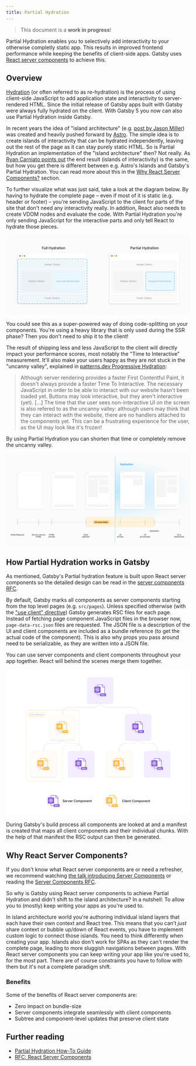```yaml
---
title: Partial Hydration
---
```


> This document is a **work in progress**!

Partial Hydration enables you to selectively add interactivity to your otherwise completly static app. This results in improved frontend performance while keeping the benefits of client-side apps. Gatsby uses [React server components](https://github.com/reactjs/rfcs/blob/main/text/0188-server-components.md) to achieve this.

## Overview

[Hydration](/docs/conceptual/react-hydration/) (or often referred to as re-hydration) is the process of using client-side JavaScript to add application state and interactivity to server-rendered HTML. Since the initial release of Gatsby apps built with Gatsby were always fully hydrated on the client. With Gatsby 5 you now can also use Partial Hydration inside Gatsby.

In recent years the idea of "island architecture" (e.g. [post by Jason Miller](https://jasonformat.com/islands-architecture/)) was created and heavily pushed forward by [Astro](https://docs.astro.build/en/concepts/islands/). The simple idea is to create islands of interactivity that can be hydrated independently, leaving out the rest of the page as it can stay purely static HTML. So is Partial Hydration an implementation of the "island architecture" then? Not really. As [Ryan Carniato points out](https://dev.to/this-is-learning/is-0kb-of-javascript-in-your-future-48og) the end result (islands of interactivity) is the same, but how you get there is different between e.g. Astro's Islands and Gatsby's Partial Hydration. You can read more about this in the [Why React Server Components?](#why-react-server-components) section.

To further visualize what was just said, take a look at the diagram below. By having to hydrate the complete page – even if most of it is static (e.g. header or footer) – you're sending JavaScript to the client for parts of the site that don't need any interactivity really. In addition, React also needs to create VDOM nodes and evaluate the code. With Partial Hydration you're only sending JavaScript for the interactive parts and only tell React to hydrate those pieces.

![Two stylized browser windows on the left and right side. The left one has the title "Full Hydration", the right one "Partial Hydration". Both browser windows have a stylized web page (with header, content, footer, etc.) with mostly static content except for an interactive gallery. The left window has its complete window marked blue (as the full page hydrates), the right one only the interactive gallery (because of Partial Hydration).](../images/full-partial-hydration.png)

You could see this as a super-powered way of doing code-splitting on your components. You're using a heavy library that is only used during the SSR phase? Then you don't need to ship it to the client!

The result of shipping less and less JavaScript to the client will directly impact your performance scores, most notably the "Time to Interactive" measurement. It'll also make your users happy as they are not stuck in the "uncanny valley", explained in [patterns.dev Progressive Hydration](https://www.patterns.dev/posts/progressive-hydration/):

> Although server rendering provides a faster First Contentful Paint, it doesn't always provide a faster Time To Interactive. The necessary JavaScript in order to be able to interact with our website hasn't been loaded yet. Buttons may look interactive, but they aren't interactive (yet). \[...\] The time that the user sees non-interactive UI on the screen is also refered to as the uncanny valley: although users may think that they can interact with the website, there are no handlers attached to the components yet. This can be a frustrating experience for the user, as the UI may look like it's frozen!

By using Partial Hydration you can shorten that time or completely remove the uncanny valley.

![Timeline view of a page being rendered in the browser. From left to right: Initial request, server returns HTML, view painted, JS arrives, JS processed, UI is interactive. The illustrations shows that the hydration (when JS arrives) adds additional time to the overall timeline. Resulting in a penalty for "Time to interactive" metric.](../images/hydration-timeline.png)

## How Partial Hydration works in Gatsby

As mentioned, Gatsby's Partial hydration feature is built upon React server components so the detailed design can be read in the [server components RFC](https://github.com/reactjs/rfcs/blob/main/text/0188-server-components.md).

By default, Gatsby marks all components as server components starting from the top level pages (e.g. `src/pages`). Unless specified otherwise (with the ["use client" directive](https://github.com/reactjs/rfcs/blob/main/text/0227-server-module-conventions.md)) Gatsby generates RSC files for each page. Instead of fetching page component JavaScript files in the browser now, `page-data-rsc.json` files are requested. The JSON file is a description of the UI and client components are included as a bundle reference (to get the actual code of the component). This is also why props you pass around need to be serializable, as they are written into a JSON file.

You can use server components and client components throughout your app together. React will behind the scenes merge them together.

![Tree diagram of server and client components. It showcases that server components can contain client and server components. And client components can contain server and client components.](../images/rsc-component-tree.png)

During Gatsby's build process all components are looked at and a manifest is created that maps all client components and their individual chunks. With the help of that manifest the RSC output can then be generated.

## Why React Server Components?

If you don't know what React server components are or need a refresher, we recommend watching [the talk introducing Server Components](https://www.youtube.com/watch?v=TQQPAU21ZUw) or reading the [Server Components RFC](https://github.com/reactjs/rfcs/blob/main/text/0188-server-components.md).

So why is Gatsby using React server components to achieve Partial Hydration and didn't shift to the island architecture? In a nutshell: To allow you to (mostly) keep writing your apps as you're used to.

In island architecture world you're authoring individual island layers that each have their own context and React tree. This means that you can't _just_ share context or bubble up/down of React events, you have to implement custom logic to connect those islands. You need to think differently when creating your app. Islands also don't work for SPAs as they can't render the complete page, leading to more sluggish navigations between pages. With React server components you can keep writing your app like you're used to, for the most part. There are of course constraints you have to follow with them but it's not a complete paradigm shift.

### Benefits

Some of the benefits of React server components are:

- Zero impact on bundle-size
- Server components integrate seamlessly with client components
- Subtree and component-level updates that preserve client state

## Further reading

- [Partial Hydration How-To Guide](/docs/how-to/performance/partial-hydration)
- [RFC: React Server Components](https://github.com/reactjs/rfcs/blob/main/text/0188-server-components.md)
